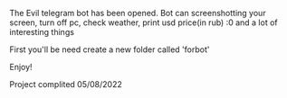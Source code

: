 The Evil telegram bot has been opened. Bot can screenshotting your screen, turn off pc, check weather, print usd price(in rub) :0 and a lot of interesting things

First you'll be need create a new folder called 'forbot' 

Enjoy!


Project complited 05/08/2022
